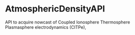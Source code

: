 # AtmosphericDensityAPI
API to acquire nowcast of Coupled Ionosphere Thermosphere Plasmasphere electrodynamics (CITPe),
